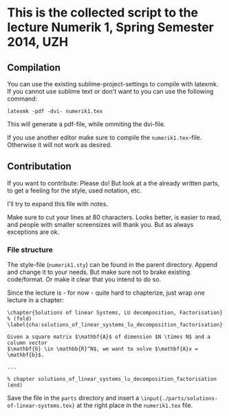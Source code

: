 # This is the collected script to the lecture Numerik 1, Spring Semester 2014, UZH

## Compilation

You can use the existing sublime-project-settings to compile with latexmk.
If you cannot use sublime text or don't want to you can use the following command:

```
latexmk -pdf -dvi- numerik1.tex
```

This will generate a pdf-file, while ommiting the dvi-file.

If you use another editor make sure to compile the `numerik1.tex`-file. 
Otherwise it will not work as desired.

## Contributation
If you want to contribute: Please do!
But look at a the already written parts, to get a feeling for the style, 
used notation, etc.

I'll try to expand this file with notes.

Make sure to cut your lines at 80 characters. Looks better, is easier to read, 
and people with smaller screensizes will thank you. But as always exceptions are
ok.

### File structure

The style-file (`numerik1.sty`) can be found in the parent directory. 
Append and change it to your needs. But make sure not to brake existing 
code/format. Or make it clear that you intend to do so.

Since the lecture is - for now - quite hard to chapterize, 
just wrap one lecture in a chapter:

```
\chapter{Solutions of linear Systems, LU decomposition, Factorisation} % (fold)
\label{cha:solutions_of_linear_systems_lu_decomposition_factorisation}

Given a square matrix $\mathbf{A}$ of dimension $N \times N$ and a column vector 
$\mathbf{b} \in \mathbb{R}^N$, we want to solve $\mathbf{A}x = \mathbf{b}$.

...

% chapter solutions_of_linear_systems_lu_decomposition_factorisation (end)
```

Save the file in the `parts` directory and insert a 
`\input{./parts/solutions-of-linear-systems.tex}` at the right place in the 
`numerik1.tex` file.
